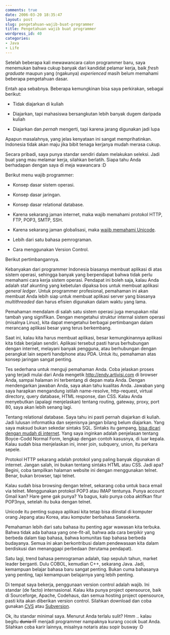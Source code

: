 ```yaml
---
comments: true
date: 2006-03-20 18:35:47
layout: post
slug: pengetahuan-wajib-buat-programmer
title: Pengetahuan wajib buat programmer
wordpress_id: 40
categories:
- Java
- Life
---
```


Setelah beberapa kali mewawancara calon programmer baru, saya menemukan bahwa cukup banyak dari kandidat pelamar kerja, baik _fresh graduate_ maupun yang (ngakunya) _experienced_ masih belum memahami beberapa pengetahuan dasar.

Entah apa sebabnya. Beberapa kemungkinan bisa saya perkirakan, sebagai berikut:



	
  * Tidak diajarkan di kuliah

	
  * Diajarkan, tapi mahasiswa bersangkutan lebih banyak dugem daripada kuliah

	
  * Diajarkan dan _pernah_ mengerti, tapi karena jarang digunakan jadi lupa


Apapun masalahnya, yang jelas kenyataan ini sangat memprihatinkan. Indonesia tidak akan maju jika bibit tenaga kerjanya mudah merasa cukup.

Secara pribadi, saya punya standar sendiri dalam melakukan seleksi. Jadi buat yang mau melamar kerja, silahkan berlatih. Siapa tahu Anda berhadapan dengan saya di meja wawancara :D

Berikut menu wajib programmer:

	
  * Konsep dasar sistem operasi.

	
  * Konsep dasar jaringan.

	
  * Konsep dasar relational database.

	
  * Karena sekarang jaman internet, maka wajib memahami protokol HTTP, FTP, POP3, SMTP, SSH.

	
  * Karena sekarang jaman globalisasi, maka [wajib memahami Unicode](http://joelonsoftware.com/articles/Unicode.html).

	
  * Lebih dari satu bahasa pemrograman.

	
  * Cara menggunakan Version Control.


Berikut pertimbangannya.

Kebanyakan dari programmer Indonesia biasanya membuat aplikasi di atas sistem operasi, sehingga banyak yang berpendapat bahwa tidak perlu memahami cara kerja sistem operasi. Pendapat ini boleh saja, kalau Anda adalah staf akunting yang kebetulan dipaksa bos untuk membuat aplikasi _general ledger_. Untuk programmer profesional, pemahaman ini akan membuat Anda lebih siap untuk membuat aplikasi server yang biasanya _multithreaded_ dan harus efisien digunakan dalam waktu yang lama.

Pemahaman mendalam di salah satu sistem operasi juga merupakan nilai tambah yang signifikan. Dengan mengetahui struktur internal sistem operasi (misalnya Linux), kita dapat mengetahui berbagai pertimbangan dalam merancang aplikasi besar yang terus berkembang.

Saat ini, kalau kita harus membuat aplikasi, besar kemungkinannya aplikasi kita tidak berjalan sendiri. Aplikasi tersebut pasti harus berhubungan dengan internet, melayani banyak pengguna, atau berhubungan dengan perangkat lain seperti handphone atau PDA. Untuk itu, pemahaman atas konsep jaringan sangat penting.

Tes sederhana untuk menguji pemahaman Anda. Coba jelaskan proses yang terjadi mulai dari Anda mengetik http://endy.artivisi.com di browser Anda, sampai halaman ini terbentang di depan mata Anda. Dengan mendengarkan jawaban Anda, saya akan tahu kualitas Anda. Jawaban yang saya harapkan mengandung istilah name-resolve, http-request, virtual directory, query database, HTML response, dan CSS. Kalau Anda menyebutkan (apalagi menjelaskan) tentang routing, gateway, proxy, port 80, saya akan lebih senang lagi.

Tentang relational database. Saya tahu ini pasti pernah diajarkan di kuliah. Jadi lulusan informatika dan sejenisnya jangan bilang belum diajarkan. Yang saya maksud bukan sekedar sintaks SQL. Sintaks itu gampang, [bisa dicari dengan mudah di internet](http://www.google.co.id/search?q=sql+tutorial). Yang saya inginkan adalah penjelasan tentang Boyce-Codd Normal Form, lengkap dengan contoh kasusnya, di luar kepala. Kalau sudah bisa menjelaskan ini, inner join, subquery, union, itu perkara sepele.

Protokol HTTP sekarang adalah protokol yang paling banyak digunakan di internet. Jangan salah, ini bukan tentang sintaks HTML atau CSS. Jadi apa? Begini, coba tampilkan halaman website ini dengan menggunakan telnet. Benar, bukan browser, tapi telnet.

Kalau sudah bisa browsing dengan telnet, sekarang coba untuk baca email via telnet. Menggunakan protokol POP3 atau IMAP tentunya. Punya account Gmail kan? Hare gene gak punya? Ya bagus, kalo punya coba aktifkan fitur POP3nya, setelah itu buka dengan telnet.

Unicode itu penting supaya aplikasi kita tetap bisa diinstal di komputer orang Jepang atau Korea, atau komputer berbahasa Sansekerta.

Pemahaman lebih dari satu bahasa itu penting agar wawasan kita terbuka. Bahwa tidak ada bahasa yang one-fit-all, bahwa ada cara berpikir yang berbeda dalam tiap bahasa, bahwa komunitas tiap bahasa berbeda budayanya. Semua ini akan berkontribusi dalam pendewasaan kita dalam berdiskusi dan menanggapi perbedaan (terutama pendapat).

Satu lagi, trend bahasa pemrograman adalah, tiap sepuluh tahun, market leader berganti. Dulu COBOL, kemudian C++, sekarang Java. Jadi, kemampuan belajar bahasa baru sangat penting. Bukan cuma bahasanya yang penting, tapi kemampuan belajarnya yang lebih penting.

Di tempat saya bekerja, penggunaan version control adalah wajib. Ini standar (de facto) internasional. Kalau kita punya project opensource, baik di Sourceforge, Apache, Codehaus, dan semua hosting project opensource, pasti kita akan diberikan version control. Silahkan download dan coba gunakan [CVS](http://www.cvshome.org) atau [Subversion](http://subversion.tigris.org).

Ok, itu standar minimal saya. Menurut Anda terlalu sulit? Hmm .. kalau begitu <strike>dunia IT</strike> menjadi programmer nampaknya kurang cocok buat Anda. Silahkan coba karir lainnya, misalnya notaris atau sopir busway :D
